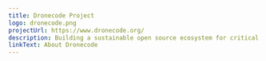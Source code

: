 ```yaml
---
title: Dronecode Project
logo: dronecode.png
projectUrl: https://www.dronecode.org/
description: Building a sustainable open source ecosystem for critical Drone components.
linkText: About Dronecode
---
```

